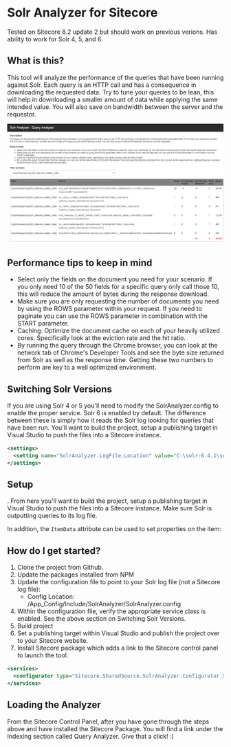 # Solr Analyzer for Sitecore
Tested on Sitecore 8.2 update 2 but should work on previous verions.  Has ability to work for Solr 4, 5, and 6.

## What is this?
This tool will analyze the performance of the queries that have been running against Solr. Each query is an HTTP call and has a consequence in downloading the requested data. Try to tune your queries to be lean, this will help in downloading a smaller amount of data while applying the same intended value. You will also save on bandwidth between the server and the requestor.

![alt text](https://github.com/tbraga/SolrAnalyzer/blob/master/screenshots/query-analyzer.png "Query Analyzer")

## Performance tips to keep in mind
* Select only the fields on the document you need for your scenario. If you only need 10 of the 50 fields for a specific query only call those 10, this will reduce the amount of bytes during the response download.
* Make sure you are only requesting the number of documents you need by using the ROWS parameter within your request. If you need to paginate you can use the ROWS parameter in combination with the START parameter.
* Caching: Optimize the document cache on each of your heavily utilized cores. Specifically look at the eviction rate and the hit ratio.
* By running the query through the Chrome browser, you can look at the network tab of Chrome's Developer Tools and see the byte size returned from Solr as well as the response time. Getting these two numbers to perform are key to a well optimized environment.

## Switching Solr Versions
If you are using Solr 4 or 5 you'll need to modify the SolrAnalyzer.config to enable the proper service.  Solr 6 is enabled by default.  The difference between these is simply how it reads the Solr log looking for queries that have been run.  You'll want to build the project, setup a publishing target in Visual Studio to push the files into a Sitecore instance.  
```xml
<settings>
  <setting name="SolrAnalyzer.LogFile.Location" value="C:\solr-6.4.1\server\logs\solr.log"/>
</settings>
```

## Setup
.  From here you'll want to build the project, setup a publishing target in Visual Studio to push the files into a Sitecore instance.  Make sure Solr is 
outputting queries to its log file.  

In addition, the `ItemData` attribute can be used to set properties on the item:


## How do I get started?

  1. Clone the project from Github.
  2. Update the packages installed from NPM
  3. Update the configuration file to point to your Solr log file (not a Sitecore log file):
      * Config Location: /App_Config/Include/SolrAnalyzer/SolrAnalyzer.config
  4. Within the configuration file, verify the appropriate service class is enabled.  See the above section on Switching Solr Versions.  
  5. Build project
  6. Set a publishing target within Visual Studio and publish the project over to your Sitecore website. 
  7. Install Sitecore package which adds a link to the Sitecore control panel to launch the tool.

```xml
<services>
  <configurator type="Sitecore.SharedSource.SolrAnalyzer.Configurator.SolrAnalyzerConfigurator6, Sitecore.SharedSource.SolrAnalyzer"/>
</services>
```

## Loading the Analyzer
From the Sitecore Control Panel, after you have gone through the steps above and have installed the Sitecore Package.  You will find a link under the Indexing section called Query Analyzer.  Give that a click! :)